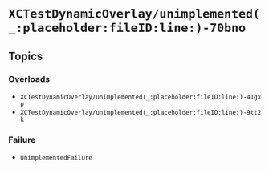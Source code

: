 # ``XCTestDynamicOverlay/unimplemented(_:placeholder:fileID:line:)-70bno``

## Topics

### Overloads

- ``XCTestDynamicOverlay/unimplemented(_:placeholder:fileID:line:)-41gxp``
- ``XCTestDynamicOverlay/unimplemented(_:placeholder:fileID:line:)-9tt2k``

### Failure

- ``UnimplementedFailure``

